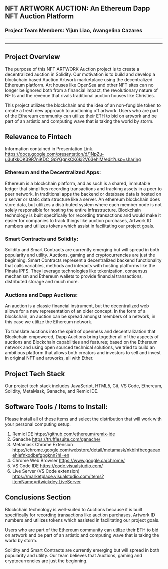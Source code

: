 
## NFT ARTWORK AUCTION:  An Ethereum Dapp NFT Auction Platform 

### Project Team Members: Yijun Liao, Avangelina Cazares ###

-----------------------------

-----------------------------

## Project Overview

The purpose of this NFT ARTWORK Auction project is to create a decentralized auction in Solidity.
Our motivation is to build and develop a blockchain based Auction Artwork marketplace using the decentralized Ethereum platform. Art houses like OpenSea and other NFT sites can no longer be ignored both from a financial impact, the revolutionary nature of NFTs and the revenue that rivals traditional auction houses like Christies.

This project utilizes the blockchain and the idea of an non-fungible token to create a fresh new approach to auctioning off artwork. Users who are part of the Ethereum community can utilize their ETH to bid on artwork and be part of an artistic and computing wave that is taking the world by storm.

## Relevance to Fintech 

Information contained in Presentation Link. https://docs.google.com/presentation/d/1NpZu-u3ufkkOK39R7niKDC_GpYGgnkCK6kj2V63ehlM/edit?usp=sharing 

### Ethereum and the Decentralized Apps:

Ethereum is a blockchain platform, and as such is a shared, immutable ledger that simplifies recording transactions and tracking assets in a peer to peer network. In traditional apps the backend or database data is hosted on a server or static data structure like a server. An ethereum blockchain does store data, but utilizes a distributed system where each member node is not solely responsible for hosting the entire infrastructure. Blockchain technology is built specifically for recording transactions and would make it easier for companies to track things like auction purchases, Artwork ID numbers and utilizes tokens which assist in facilitating our project goals.

### Smart Contracts and Solidity: 

Solidity and Smart Contracts are currently emerging but will spread in both popularity and utility. Auctions, gaming and cryptocurrencies are just the beginning. Smart Contracts represent a decentralized backend functionality that calls variables, methods and interacts with hosting platforms like the Pinata IPFS. They leverage technologies like tokenization, consensus mechanism and Ethereum wallets to provide financial transactions, distributed storage and much more.

### Auctions and Dapp Auctions: 

An auction is a classic financial instrument, but the decentralized web allows for a new representation of an older concept. In the form of a blockchain, an auction can be spread amongst members of a network, in this case we utilize the Ethereum network.

To translate auctions into the spirit of openness and decentralization that Blockchain empowered, Dapp Auctions bring together all of the aspects of auctions and Blockchain capabilities and features; based on the Ethereum network and using open sourced technical solutions, we tried to build an ambitious platform that allows both creators and investors to sell and invest in original NFT and artworks, all with Ether.

## Project Tech Stack

Our project tech stack includes JavaScript, HTML5, Git, VS Code, Ethereum, Solidity, MetaMask, Ganache, and Remix IDE. 


## Software Tools / Items to Install: 

Please install all of these items and select the distribution that will work with your personal computing setup. 

1) Remix IDE https://github.com/ethereum/remix-ide
2) Ganache   https://trufflesuite.com/ganache/
3) Metamask Chrome Extension https://chrome.google.com/webstore/detail/metamask/nkbihfbeogaeaoehlefnkodbefgpgknn?hl=en
4) Chrome Web Browser  https://www.google.ca/chrome/
5) VS Code IDE  https://code.visualstudio.com/
6) Live Server (VS Code extension) https://marketplace.visualstudio.com/items?itemName=ritwickdey.LiveServer


## Conclusions Section 

Blockchain technology is well-suited to Auctions because it is built specifically for recording transactions  like auction purchases, Artwork ID numbers and utilizes tokens which assisted in facilitating our project goals.

Users who are part of the Ethereum community can utilize their ETH to bid on artwork and be part of an artistic and computing wave that is taking the world by storm.

Solidity and Smart Contracts are currently emerging but will spread in both popularity and utility. Our team believes that Auctions, gaming and cryptocurrencies are just the beginning. 

